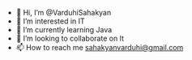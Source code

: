- 👋 Hi, I’m @VarduhiSahakyan
- 👀 I’m interested in IT
- 🌱 I’m currently learning Java
- 💞️ I’m looking to collaborate on It
- 📫 How to reach me sahakyanvarduhi@gmail.com

<!---
VarduhiSahakyan/VarduhiSahakyan is a ✨ special ✨ repository because its `README.md` (this file) appears on your GitHub profile.
You can click the Preview link to take a look at your changes.
--->
